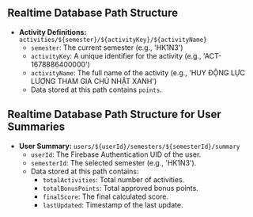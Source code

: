 ## Realtime Database Path Structure

- **Activity Definitions:** `activities/${semester}/${activityKey}/${activityName}`
  - `semester`: The current semester (e.g., 'HK1N3')
  - `activityKey`: A unique identifier for the activity (e.g., 'ACT-1678886400000')
  - `activityName`: The full name of the activity (e.g., 'HUY ĐỘNG LỰC LƯỢNG THAM GIA CHỦ NHẬT XANH')
  - Data stored at this path contains `points`.

## Realtime Database Path Structure for User Summaries

- **User Summary:** `users/${userId}/semesters/${semesterId}/summary`
  - `userId`: The Firebase Authentication UID of the user.
  - `semesterId`: The selected semester (e.g., 'HK1N3').
  - Data stored at this path contains:
    - `totalActivities`: Total number of activities.
    - `totalBonusPoints`: Total approved bonus points.
    - `finalScore`: The final calculated score.
    - `lastUpdated`: Timestamp of the last update.